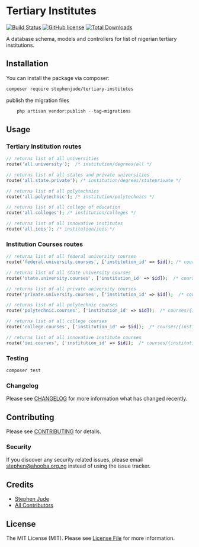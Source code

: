# Tertiary Institutes 

[![Build Status](https://img.shields.io/travis/stephenjude/tertiary-institutes/master.svg)](https://travis-ci.com/stephenjude/tertiary-institutes.svg?branch=master)
[![GitHub license](https://img.shields.io/github/license/stephenjude/tertiary-institutes.svg)](https://github.com/stephenjude/tertiary-institutes/blob/master/LICENSE.md)
[![Total Downloads](https://img.shields.io/packagist/dt/stephenjude/tertiary-institutes.svg)](https://packagist.org/packages/stephenjude/tertiary-institutes)

A database schema, models and controllers for list of nigerian tertiary institutions.

## Installation

You can install the package via composer:

```bash
composer require stephenjude/tertiary-institutes
```

publish the migration files
``` php
    php artisan vendor:publish --tag=migrations
```
## Usage


### Tertiary Institution routes

``` php
// returns list of all universities
route('all.university');  /* institution/degrees/all */

// returns list of all states and private universities
route('all.state.private'); /* institution/degrees/stateprivate */

// returns list of all polytechnics
route('all.polytechnic'); /* institution/polytechnics */

// returns list of all college of education
route('all.colleges'); /* institution/colleges */

// returns list of all innovative institutes
route('all.ieis'); /* institution/ieis */

```

### Institution Courses routes

``` php
// returns list of all federal university courses
route('federal.university.courses', ['institution_id' => $id]); /* courses/{institution_id}/federal */ 

// returns list of all state university courses
route('state.university.courses', ['institution_id' => $id]);  /* courses/{institution_id}/state */ 

// returns list of all private university courses
route('private.university.courses', ['institution_id' => $id]);  /* courses/{institution_id}/private */ 

// returns list of all polytechnic courses
route('polytechnic.courses', ['institution_id' => $id]);  /* courses/{institution_id}/polytechnic */ 

// returns list of all college courses
route('college.courses', ['institution_id' => $id]);  /* courses/{institution_id}/college */ 

// returns list of all innovative institute courses
route('iei.courses', ['institution_id' => $id]);  /* courses/{institution_id}/iei */ 

```

### Testing

``` bash
composer test
```

### Changelog

Please see [CHANGELOG](CHANGELOG.md) for more information what has changed recently.

## Contributing

Please see [CONTRIBUTING](CONTRIBUTING.md) for details.

### Security

If you discover any security related issues, please email stephen@ahooba.org.ng instead of using the issue tracker.

## Credits

- [Stephen Jude](https://github.com/stephenjude)
- [All Contributors](../../contributors)

## License

The MIT License (MIT). Please see [License File](LICENSE.md) for more information.
